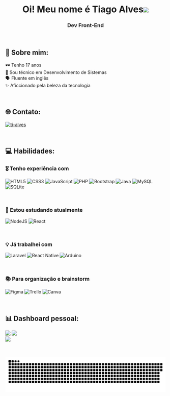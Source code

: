 <h1 align="center">Oi! Meu nome é Tiago Alves<img src="https://raw.githubusercontent.com/iampavangandhi/iampavangandhi/master/gifs/Hi.gif" width="30"></h1>
<h3 align="center">Dev Front-End</h3>

<br>

## 💫 Sobre mim:
🕶️ Tenho 17 anos
<br>
📑 Sou técnico em Desenvolvimento de Sistemas
<br>
🗣️ Fluente em inglês
<br>
✨ Aficcionado pela beleza da tecnologia

<br>

## 🌐 Contato:
<!-- [![Instagram](https://img.shields.io/badge/Instagram-%23E4405F.svg?logo=Instagram&logoColor=white)](https://instagram.com/tchaguwu) 
[![LinkedIn](https://img.shields.io/badge/LinkedIn-%230077B5.svg?logo=linkedin&logoColor=white)](https://linkedin.com/in/ti-alves) -->
<p align="left">
  <a href="https://linkedin.com/in/ti-alves" target="blank">
    <img align="center" src="https://raw.githubusercontent.com/rahuldkjain/github-profile-readme-generator/master/src/images/icons/Social/linked-in-alt.svg" alt="ti-alves" height="30" width="40" />
  </a>
</p>

<br>

## 💻 Habilidades: 
### 🎖️ Tenho experiência com
![HTML5](https://img.shields.io/badge/html5-%23E34F26.svg?style=for-the-badge&logo=html5&logoColor=white)
![CSS3](https://img.shields.io/badge/css3-%231572B6.svg?style=for-the-badge&logo=css3&logoColor=white) 
![JavaScript](https://img.shields.io/badge/javascript-%23323330.svg?style=for-the-badge&logo=javascript&logoColor=%23F7DF1E) 
![PHP](https://img.shields.io/badge/php-%23777BB4.svg?style=for-the-badge&logo=php&logoColor=white) 
![Bootstrap](https://img.shields.io/badge/bootstrap-%23563D7C.svg?style=for-the-badge&logo=bootstrap&logoColor=white) 
![Java](https://img.shields.io/badge/java-%23ED8B00.svg?style=for-the-badge&logo=java&logoColor=white) 
![MySQL](https://img.shields.io/badge/mysql-%2300f.svg?style=for-the-badge&logo=mysql&logoColor=white) 
![SQLite](https://img.shields.io/badge/sqlite-%2307405e.svg?style=for-the-badge&logo=sqlite&logoColor=white) 

<br>

### 🚀 Estou estudando atualmente
![NodeJS](https://img.shields.io/badge/node.js-6DA55F?style=for-the-badge&logo=node.js&logoColor=white) 
![React](https://img.shields.io/badge/react-%2320232a.svg?style=for-the-badge&logo=react&logoColor=%2361DAFB) 

<br>
 
 ### 💡 Já trabalhei com
![Laravel](https://img.shields.io/badge/laravel-%23FF2D20.svg?style=for-the-badge&logo=laravel&logoColor=white) 
![React Native](https://img.shields.io/badge/react_native-%2320232a.svg?style=for-the-badge&logo=react&logoColor=%2361DAFB) 
![Arduino](https://img.shields.io/badge/-Arduino-00979D?style=for-the-badge&logo=Arduino&logoColor=white)

<br>

### 📚 Para organização e brainstorm
![Figma](https://img.shields.io/badge/figma-%23F24E1E.svg?style=for-the-badge&logo=figma&logoColor=white) 
![Trello](https://img.shields.io/badge/Trello-%23026AA7.svg?style=for-the-badge&logo=Trello&logoColor=white) 
![Canva](https://img.shields.io/badge/Canva-%2300C4CC.svg?style=for-the-badge&logo=Canva&logoColor=white) 	

<!--  futuramente estarão nas habilidades -->
<!-- ![TypeScript](https://img.shields.io/badge/typescript-%23007ACC.svg?style=for-the-badge&logo=typescript&logoColor=white) -->
<!-- ![Angular](https://img.shields.io/badge/angular-%23DD0031.svg?style=for-the-badge&logo=angular&logoColor=white) -->
<!-- ![Vue.js](https://img.shields.io/badge/vuejs-%2335495e.svg?style=for-the-badge&logo=vuedotjs&logoColor=%234FC08D) -->


<br>

## 📊 Dashboard pessoal:
![](https://github-readme-stats.vercel.app/api?username=TiAlvesDev&theme=tokyonight&hide_border=false&include_all_commits=true&count_private=true)
![](https://github-readme-streak-stats.herokuapp.com/?user=TiAlvesDev&theme=tokyonight&hide_border=false)<br>
![](https://github-readme-stats.vercel.app/api/top-langs/?username=TiAlvesDev&theme=tokyonight&hide_border=false&include_all_commits=true&count_private=true&layout=compact)

<br>
  
![Snake animation](https://github.com/TiAlvesDev/TiAlvesDev/blob/output/github-contribution-grid-snake.svg)
